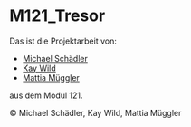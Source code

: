 # M121_Tresor

Das ist die Projektarbeit von:

- [Michael Schädler](https://michaelschaedler.li)
- [Kay Wild](https://kaywild.netlify.app)
- [Mattia Müggler](https://mattiamueggler.ch/)

aus dem Modul 121.

© Michael Schädler, Kay Wild, Mattia Müggler
